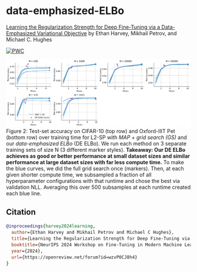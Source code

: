 # data-emphasized-ELBo
[Learning the Regularization Strength for Deep Fine-Tuning via a Data-Emphasized Variational Objective](https://arxiv.org/abs/2410.19675) by Ethan Harvey, Mikhail Petrov, and Michael C. Hughes

[![PWC](https://img.shields.io/endpoint.svg?url=https://paperswithcode.com/badge/learning-hyperparameters-via-a-data/image-classification-on-cifar-10)](https://paperswithcode.com/sota/image-classification-on-cifar-10?p=learning-hyperparameters-via-a-data)

![Figure 2](./notebooks/computational_time_comparison.png)
Figure 2: Test-set accuracy on CIFAR-10 (top row) and Oxford-IIIT Pet (bottom row) over training time for L2-SP with *MAP + grid search (GS)* and our *data-emphasized ELBo* (DE ELBo). We run each method on 3 separate training sets of size N (3 different marker styles). **Takeaway: Our DE ELBo achieves as good or better performance at small dataset sizes and similar performance at large dataset sizes with far less compute time.** To make the blue curves, we did the full grid search once (markers). Then, at each given shorter compute time, we subsampled a fraction of all hyperparameter configurations with that runtime and chose the best via validation NLL. Averaging this over 500 subsamples at each runtime created each blue line.

## Citation
```bibtex
@inproceedings{harvey2024learning,
  author={Ethan Harvey and Mikhail Petrov and Michael C Hughes},
  title={Learning the Regularization Strength for Deep Fine-Tuning via a Data-Emphasized Variational Objective},
  booktitle={NeurIPS 2024 Workshop on Fine-Tuning in Modern Machine Learning: Principles and Scalability},
  year={2024},
  url={https://openreview.net/forum?id=wzvP0CJ8h4}
}
```
